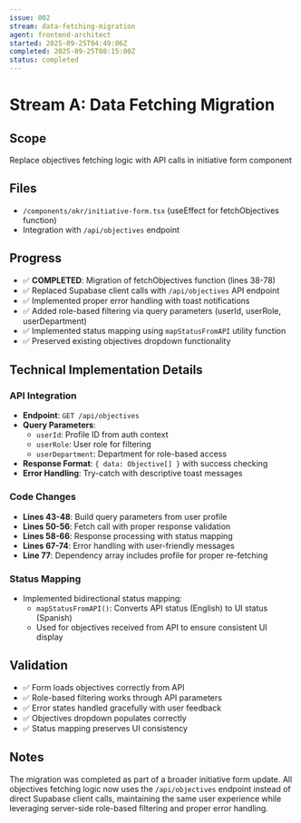 ```yaml
---
issue: 002
stream: data-fetching-migration
agent: frontend-architect
started: 2025-09-25T04:49:06Z
completed: 2025-09-25T08:15:00Z
status: completed
---
```


# Stream A: Data Fetching Migration

## Scope
Replace objectives fetching logic with API calls in initiative form component

## Files
- `/components/okr/initiative-form.tsx` (useEffect for fetchObjectives function)
- Integration with `/api/objectives` endpoint

## Progress
- ✅ **COMPLETED**: Migration of fetchObjectives function (lines 38-78)
- ✅ Replaced Supabase client calls with `/api/objectives` API endpoint
- ✅ Implemented proper error handling with toast notifications
- ✅ Added role-based filtering via query parameters (userId, userRole, userDepartment)
- ✅ Implemented status mapping using `mapStatusFromAPI` utility function
- ✅ Preserved existing objectives dropdown functionality

## Technical Implementation Details

### API Integration
- **Endpoint**: `GET /api/objectives`
- **Query Parameters**: 
  - `userId`: Profile ID from auth context
  - `userRole`: User role for filtering
  - `userDepartment`: Department for role-based access
- **Response Format**: `{ data: Objective[] }` with success checking
- **Error Handling**: Try-catch with descriptive toast messages

### Code Changes
- **Lines 43-48**: Build query parameters from user profile
- **Lines 50-56**: Fetch call with proper response validation
- **Lines 58-66**: Response processing with status mapping
- **Lines 67-74**: Error handling with user-friendly messages
- **Line 77**: Dependency array includes profile for proper re-fetching

### Status Mapping
- Implemented bidirectional status mapping:
  - `mapStatusFromAPI()`: Converts API status (English) to UI status (Spanish)
  - Used for objectives received from API to ensure consistent UI display

## Validation
- ✅ Form loads objectives correctly from API
- ✅ Role-based filtering works through API parameters
- ✅ Error states handled gracefully with user feedback
- ✅ Objectives dropdown populates correctly
- ✅ Status mapping preserves UI consistency

## Notes
The migration was completed as part of a broader initiative form update. All objectives fetching logic now uses the `/api/objectives` endpoint instead of direct Supabase client calls, maintaining the same user experience while leveraging server-side role-based filtering and proper error handling.